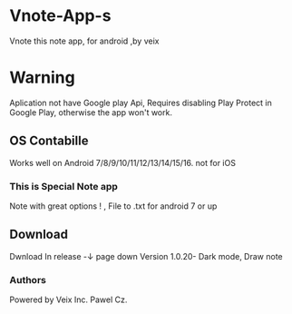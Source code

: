 # Vnote-App-s
Vnote this note app, for android ,by veix 
# Warning 
Aplication not have Google play Api,
Requires disabling Play Protect in Google Play, otherwise the app won't work.
## OS Contabille
Works well on Android 7/8/9/10/11/12/13/14/15/16.
not for iOS 
### This is Special Note app
Note with great options ! , File to .txt
for android 7 or up
## Download 
Dwnload In release -↓ page down
Version 1.0.20- Dark mode, Draw note 
### Authors
Powered by Veix Inc.
Pawel Cz.
